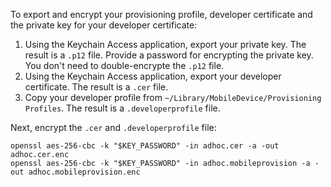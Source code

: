 To export and encrypt your provisioning profile, developer certificate and the private key for your
developer certificate:

1. Using the Keychain Access application, export your private key. The result is a `.p12` file.
   Provide a password for encrypting the private key. You don't need to double-encrypte the `.p12`
   file.
2. Using the Keychain Access application, export your developer certificate. The result is a `.cer`
   file.
3. Copy your developer profile from `~/Library/MobileDevice/Provisioning Profiles`. The result is
   a `.developerprofile` file.

Next, encrypt the `.cer` and `.developerprofile` file:

```
openssl aes-256-cbc -k "$KEY_PASSWORD" -in adhoc.cer -a -out adhoc.cer.enc
openssl aes-256-cbc -k "$KEY_PASSWORD" -in adhoc.mobileprovision -a -out adhoc.mobileprovision.enc
```


